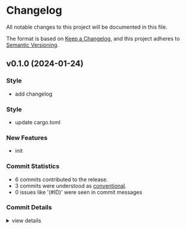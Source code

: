 # Changelog

All notable changes to this project will be documented in this file.

The format is based on [Keep a Changelog](https://keepachangelog.com/en/1.0.0/),
and this project adheres to [Semantic Versioning](https://semver.org/spec/v2.0.0.html).

## v0.1.0 (2024-01-24)

<csr-id-fda787c02076678b4201569034e19e4b87f2afad/>

### Style

 - <csr-id-fda787c02076678b4201569034e19e4b87f2afad/> add changelog

### Style

 - <csr-id-aa19c77c49a3677eaddea6a6e616d1d5eb2ba6c5/> update cargo.toml

### New Features

 - <csr-id-f155550148363951a6975d2cfc7687e19e596147/> init

### Commit Statistics

<csr-read-only-do-not-edit/>

 - 6 commits contributed to the release.
 - 3 commits were understood as [conventional](https://www.conventionalcommits.org).
 - 0 issues like '(#ID)' were seen in commit messages

### Commit Details

<csr-read-only-do-not-edit/>

<details><summary>view details</summary>

 * **Uncategorized**
    - Update cargo.toml ([`aa19c77`](https://github.com/anticode-dev/alloy_serde_macro/commit/aa19c77c49a3677eaddea6a6e616d1d5eb2ba6c5))
    - Release alloy_serde_macro v0.1.0 ([`cdfa7fc`](https://github.com/anticode-dev/alloy_serde_macro/commit/cdfa7fca600ff66d5690125ad04b08e9decdb2bc))
    - Add changelog ([`fda787c`](https://github.com/anticode-dev/alloy_serde_macro/commit/fda787c02076678b4201569034e19e4b87f2afad))
    - Release alloy_serde_macro v0.1.0 ([`2b22ea4`](https://github.com/anticode-dev/alloy_serde_macro/commit/2b22ea4508bdc5efa80dc0ce74cd7dda808ff5cc))
    - Init ([`f155550`](https://github.com/anticode-dev/alloy_serde_macro/commit/f155550148363951a6975d2cfc7687e19e596147))
    - Initial commit ([`09fc37f`](https://github.com/anticode-dev/alloy_serde_macro/commit/09fc37fd2809c7f08ef2675bb8848306ceb575ce))
</details>

